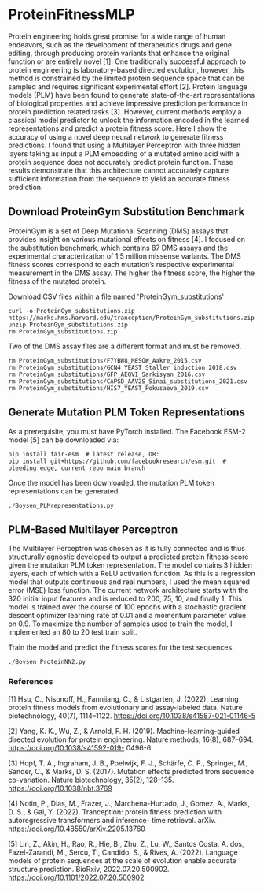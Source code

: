 # ProteinFitnessMLP

Protein engineering holds great promise for a wide range of human endeavors, such as the development of therapeutics drugs and gene editing, through producing protein variants that enhance the original function or are entirely novel [1]. One traditionally successful approach to protein engineering is laboratory-based directed evolution, however, this method is constrained by the limited protein sequence space that can be sampled and requires significant experimental effort [2]. Protein language models (PLM) have been found to generate state-of-the-art representations of biological properties and achieve impressive prediction performance in protein prediction related tasks [3]. However, current methods employ a classical model predictor to unlock the information encoded in the learned representations and predict a protein fitness score. Here I show the accuracy of using a novel deep neural network to generate fitness predictions. I found that using a Multilayer Perceptron with three hidden layers taking as input a PLM embedding of a mutated amino acid with a protein sequence does not accurately predict protein function. These results demonstrate that this architecture cannot accurately capture sufficient information from the sequence to yield an accurate fitness prediction. 

## Download ProteinGym Substitution Benchmark
ProteinGym is a set of Deep Mutational Scanning (DMS) assays that provides insight on various mutational effects on fitness [4]. I focused on the substitution benchmark, which contains 87 DMS assays and the experimental characterization of 1.5 million missense variants. The DMS fitness scores correspond to each mutation’s respective experimental measurement in the DMS assay. The higher the fitness score, the higher the fitness of the mutated protein. 

Download CSV files within a file named 'ProteinGym_substitutions'
```
curl -o ProteinGym_substitutions.zip https://marks.hms.harvard.edu/tranception/ProteinGym_substitutions.zip 
unzip ProteinGym_substitutions.zip
rm ProteinGym_substitutions.zip
```
Two of the DMS assay files are a different format and must be removed.
```
rm ProteinGym_substitutions/F7YBW8_MESOW_Aakre_2015.csv
rm ProteinGym_substitutions/GCN4_YEAST_Staller_induction_2018.csv
rm ProteinGym_substitutions/GFP_AEQVI_Sarkisyan_2016.csv
rm ProteinGym_substitutions/CAPSD_AAV2S_Sinai_substitutions_2021.csv
rm ProteinGym_substitutions/HIS7_YEAST_Pokusaeva_2019.csv
```

## Generate Mutation PLM Token Representations

As a prerequisite, you must have PyTorch installed. The Facebook ESM-2 model [5] can be downloaded via:
```
pip install fair-esm  # latest release, OR:
pip install git+https://github.com/facebookresearch/esm.git  # bleeding edge, current repo main branch
```
Once the model has been downloaded, the mutation PLM token representations can be generated.
```
./Boysen_PLMrepresentations.py
```

## PLM-Based Multilayer Perceptron
The Multilayer Perceptron was chosen as it is fully connected and is thus structurally agnostic developed to output a predicted protein fitness score given the mutation PLM token representation. The model contains 3 hidden layers, each of which with a ReLU activation function. As this is a regression model that outputs continuous and real numbers, I used the mean squared error (MSE) loss function. The current network architecture starts with the 320 initial input features and is reduced to 200, 75, 10, and finally 1. This model is trained over the course of 100 epochs with a stochastic gradient descent optimizer learning rate of 0.01 and a momentum parameter value on 0.9. To maximize the number of samples used to train the model, I implemented an 80 to 20 test train split. 

Train the model and predict the fitness scores for the test sequences.
```
./Boysen_ProteinNN2.py
```

### References

[1] Hsu, C., Nisonoff, H., Fannjiang, C., & Listgarten, J. (2022). Learning protein fitness models from evolutionary and assay-labeled data. Nature biotechnology, 40(7), 1114–1122. https://doi.org/10.1038/s41587-021-01146-5

[2] Yang, K. K., Wu, Z., & Arnold, F. H. (2019). Machine-learning-guided directed evolution for protein engineering. Nature methods, 16(8), 687–694. https://doi.org/10.1038/s41592-019- 0496-6

[3] Hopf, T. A., Ingraham, J. B., Poelwijk, F. J., Schärfe, C. P., Springer, M., Sander, C., & Marks, D. S. (2017). Mutation effects predicted from sequence co-variation. Nature biotechnology, 35(2), 128–135. https://doi.org/10.1038/nbt.3769

[4] Notin, P., Dias, M., Frazer, J., Marchena-Hurtado, J., Gomez, A., Marks, D. S., & Gal, Y. (2022). Tranception: protein fitness prediction with autoregressive transformers and inference- time retrieval. arXiv. https://doi.org/10.48550/arXiv.2205.13760

[5]	Lin, Z., Akin, H., Rao, R., Hie, B., Zhu, Z., Lu, W., Santos Costa, A. dos, Fazel-Zarandi, M., Sercu, T., Candido, S., & Rives, A. (2022). Language models of protein sequences at the scale of evolution enable accurate structure prediction. BioRxiv, 2022.07.20.500902. https://doi.org/10.1101/2022.07.20.500902
